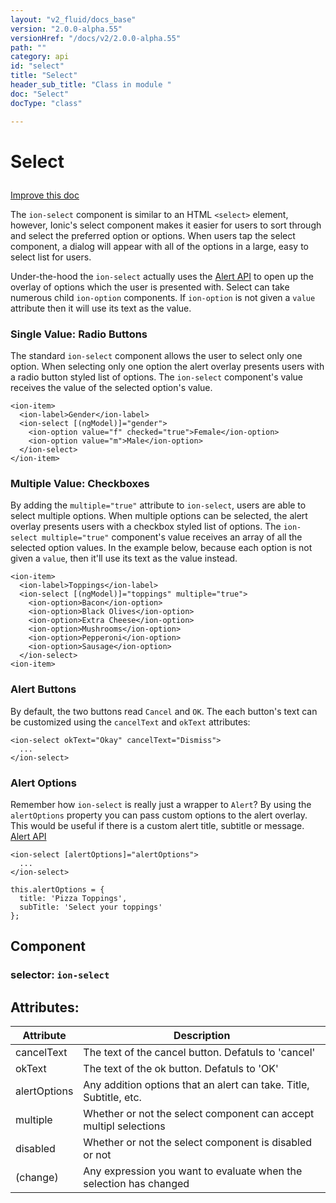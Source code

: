 ```yaml
---
layout: "v2_fluid/docs_base"
version: "2.0.0-alpha.55"
versionHref: "/docs/v2/2.0.0-alpha.55"
path: ""
category: api
id: "select"
title: "Select"
header_sub_title: "Class in module "
doc: "Select"
docType: "class"

---
```










<h1 class="api-title">


Select






</h1>

<a class="improve-v2-docs" href='http://github.com/driftyco/ionic/edit/2.0/ionic/components/select/select.ts#L8'>
Improve this doc
</a>






<p>The <code>ion-select</code> component is similar to an HTML <code>&lt;select&gt;</code> element, however,
Ionic&#39;s select component makes it easier for users to sort through and select
the preferred option or options. When users tap the select component, a
dialog will appear with all of the options in a large, easy to select list
for users.</p>
<p>Under-the-hood the <code>ion-select</code> actually uses the
<a href='../../alert/Alert'>Alert API</a> to open up the overlay of options
which the user is presented with. Select can take numerous child
<code>ion-option</code> components. If <code>ion-option</code> is not given a <code>value</code> attribute
then it will use its text as the value.</p>
<h3 id="single-value-radio-buttons">Single Value: Radio Buttons</h3>
<p>The standard <code>ion-select</code> component allows the user to select only one
option. When selecting only one option the alert overlay presents users with
a radio button styled list of options. The <code>ion-select</code> component&#39;s value
receives the value of the selected option&#39;s value.</p>
<pre><code class="lang-html">&lt;ion-item&gt;
  &lt;ion-label&gt;Gender&lt;/ion-label&gt;
  &lt;ion-select [(ngModel)]=&quot;gender&quot;&gt;
    &lt;ion-option value=&quot;f&quot; checked=&quot;true&quot;&gt;Female&lt;/ion-option&gt;
    &lt;ion-option value=&quot;m&quot;&gt;Male&lt;/ion-option&gt;
  &lt;/ion-select&gt;
&lt;/ion-item&gt;
</code></pre>
<h3 id="multiple-value-checkboxes">Multiple Value: Checkboxes</h3>
<p>By adding the <code>multiple=&quot;true&quot;</code> attribute to <code>ion-select</code>, users are able
to select multiple options. When multiple options can be selected, the alert
overlay presents users with a checkbox styled list of options. The
<code>ion-select multiple=&quot;true&quot;</code> component&#39;s value receives an array of all the
selected option values. In the example below, because each option is not given
a <code>value</code>, then it&#39;ll use its text as the value instead.</p>
<pre><code class="lang-html">&lt;ion-item&gt;
  &lt;ion-label&gt;Toppings&lt;/ion-label&gt;
  &lt;ion-select [(ngModel)]=&quot;toppings&quot; multiple=&quot;true&quot;&gt;
    &lt;ion-option&gt;Bacon&lt;/ion-option&gt;
    &lt;ion-option&gt;Black Olives&lt;/ion-option&gt;
    &lt;ion-option&gt;Extra Cheese&lt;/ion-option&gt;
    &lt;ion-option&gt;Mushrooms&lt;/ion-option&gt;
    &lt;ion-option&gt;Pepperoni&lt;/ion-option&gt;
    &lt;ion-option&gt;Sausage&lt;/ion-option&gt;
  &lt;/ion-select&gt;
&lt;ion-item&gt;
</code></pre>
<h3 id="alert-buttons">Alert Buttons</h3>
<p>By default, the two buttons read <code>Cancel</code> and <code>OK</code>. The each button&#39;s text
can be customized using the <code>cancelText</code> and <code>okText</code> attributes:</p>
<pre><code class="lang-html">&lt;ion-select okText=&quot;Okay&quot; cancelText=&quot;Dismiss&quot;&gt;
  ...
&lt;/ion-select&gt;
</code></pre>
<h3 id="alert-options">Alert Options</h3>
<p>Remember how <code>ion-select</code> is really just a wrapper to <code>Alert</code>? By using
the <code>alertOptions</code> property you can pass custom options to the alert
overlay. This would be useful if there is a custom alert title,
subtitle or message. <a href='../../alert/Alert'>Alert API</a></p>
<pre><code class="lang-html">&lt;ion-select [alertOptions]=&quot;alertOptions&quot;&gt;
  ...
&lt;/ion-select&gt;
</code></pre>
<pre><code class="lang-ts">this.alertOptions = {
  title: &#39;Pizza Toppings&#39;,
  subTitle: &#39;Select your toppings&#39;
};
</code></pre>


<h2>Component</h2>
<h3>selector: <code>ion-select</code></h3>
<!-- @usage tag -->


<!-- @property tags -->

<h2>Attributes:</h2>
<table class="table" style="margin:0;">
<thead>
<tr>
<th>Attribute</th>

















<th>Description</th>
</tr>
</thead>
<tbody>

<tr>
<td>
cancelText
</td>



<td>
The text of the cancel button. Defatuls to 'cancel'
</td>
</tr>

<tr>
<td>
okText
</td>



<td>
The text of the ok button. Defatuls to 'OK'
</td>
</tr>

<tr>
<td>
alertOptions
</td>



<td>
Any addition options that an alert can take. Title, Subtitle, etc.
</td>
</tr>

<tr>
<td>
multiple
</td>



<td>
Whether or not the select component can accept multipl selections
</td>
</tr>

<tr>
<td>
disabled
</td>



<td>
Whether or not the select component is disabled or not
</td>
</tr>

<tr>
<td>
(change)
</td>



<td>
Any expression you want to evaluate when the selection has changed


</td>
</tr>

</tbody>
</table>


<!-- methods on the class --><!-- related link --><!-- end content block -->


<!-- end body block -->

